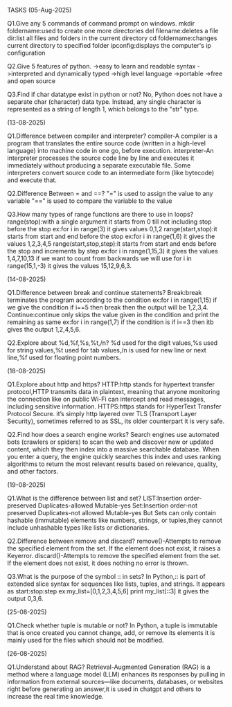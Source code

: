 TASKS (05-Aug-2025) 

Q1.Give any 5 commands of command prompt on windows. mkdir foldername:used to create one more directories del filename:deletes a file dir:list all files and folders in the current directory cd foldername:changes current directory to specified folder ipconfig:displays the computer's ip configuration


Q2.Give 5 features of python. ->easy to learn and readable syntax ->interpreted and dynamically typed ->high level language ->portable ->free and open source


Q3.Find if char datatype exist in python or not? No, Python does not have a separate char (character) data type. Instead, any single character is represented as a string of length 1, which belongs to the "str" type.


(13-08-2025) 

Q1.Difference between compiler and interpreter? compiler-A compiler is a program that translates the entire source code (written in a high-level language) into machine code in one go, before execution. interpreter-An interpreter processes the source code line by line and executes it immediately without producing a separate executable file. Some interpreters convert source code to an intermediate form (like bytecode) and execute that.

Q2.Difference Between = and ==? "=" is used to assign the value to any variable "==" is used to compare the variable to the value

Q3.How many types of range functions are there to use in loops? range(stop):with a single argument it starts from 0 till not including stop before the stop ex:for i in range(3) it gives values 0,1,2 range(start,stop):it starts from start and end before the stop ex:for i in range(1,6) it gives the values 1,2,3,4,5 range(start,stop,step):it starts from start and ends before the stop and increments by step ex:for i in range(1,15,3) it gives the values 1,4,7,10,13 if we want to count from backwards we will use for i in range(15,1,-3) it gives the values 15,12,9,6,3.

(14-08-2025) 

Q1.Difference between break and continue statements? Break:break terminates the program according to the condition ex:for i in range(1,15) if we give the condition if i==5 then break then the output will be 1,2,3,4. Continue:continue only skips the value given in the condition and print the remaining as same ex:for i in range(1,7) if the condition is if i==3 then itb gives the output 1,2,4,5,6.

Q2.Explore about %d,%f,%s,%t,/n? %d used for the digit values,%s used for string values,%t used for tab values,/n is used for new line or next line,%f used for floating point numbers.

(18-08-2025) 

Q1.Explore about http and https? HTTP:http stands for hypertext transfer protocol,HTTP transmits data in plaintext, meaning that anyone monitoring the connection like on public Wi-Fi can intercept and read messages, including sensitive information. HTTPS:https stands for HyperText Transfer Protocol Secure. it’s simply http layered over TLS (Transport Layer Security), sometimes referred to as SSL, its older counterpart it is very safe.

Q2.Find how does a search engine works? Search engines use automated bots (crawlers or spiders) to scan the web and discover new or updated content, which they then index into a massive searchable database. When you enter a query, the engine quickly searches this index and uses ranking algorithms to return the most relevant results based on relevance, quality, and other factors.

(19-08-2025) 

Q1.What is the difference between list and set? LIST:Insertion order-preserved Duplicates-allowed Mutable-yes Set:Insertion order-not preserved Duplicates-not allowed Mutable-yes But Sets can only contain hashable (immutable) elements like numbers, strings, or tuples,they cannot include unhashable types like lists or dictionaries.

Q2.Difference between remove and discard? remove()-Attempts to remove the specified element from the set. If the element does not exist, it raises a Keyerror. discard()-Attempts to remove the specified element from the set. If the element does not exist, it does nothing no error is thrown.

Q3.What is the purpose of the symbol :: in sets? In Python,:: is part of extended slice syntax for sequences like lists, tuples, and strings. It appears as start:stop:step ex:my_list=[0,1,2,3,4,5,6] print my_list[::3] it gives the output 0,3,6.

(25-08-2025)

Q1.Check whether tuple is mutable or not? In Python, a tuple is immutable that is once created you cannot change, add, or remove its elements it is mainly used for the files which should not be modified.

(26-08-2025) 

Q1.Understand about RAG? Retrieval-Augmented Generation (RAG) is a method where a language model (LLM) enhances its responses by pulling in information from external sources—like documents, databases, or websites right before generating an answer,it is used in chatgpt and others to increase the real time knowledge.
